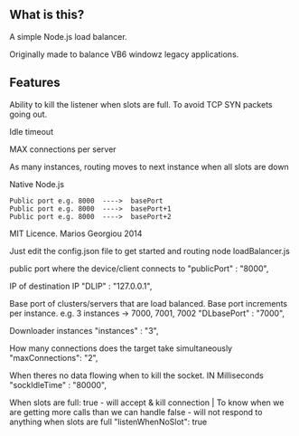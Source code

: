 
What is this?
------------

A simple Node.js load balancer.

Originally made to balance VB6 windowz legacy applications.

Features
-----------

Ability to kill the listener when slots are full. To avoid TCP SYN packets going out.

Idle timeout

MAX connections per server

As many instances, routing moves to next instance when all slots are down

Native Node.js


    Public port e.g. 8000  ---->  basePort
    Public port e.g. 8000  ---->  basePort+1
    Public port e.g. 8000  ---->  basePort+2


MIT Licence. Marios Georgiou 2014




Just edit the config.json file to get started and routing
    node loadBalancer.js


public port where the device/client connects to
    "publicPort" 	: "8000",

IP of destination IP
    "DLIP"			: "127.0.0.1",

Base port of clusters/servers that are load balanced. Base port increments per instance.
e.g. 3 instances -> 7000, 7001, 7002
    "DLbasePort" 	: "7000",

Downloader instances
    "instances"	 	: "3",

How many connections does the target take simultaneously
    "maxConnections": "2",

When theres no data flowing when to kill the socket. IN Milliseconds
    "sockIdleTime"  : "80000",

When slots are full:
true  - will accept & kill connection | To know when we are getting more calls than we can handle
false - will not respond to anything when slots are full
    "listenWhenNoSlot":  true

